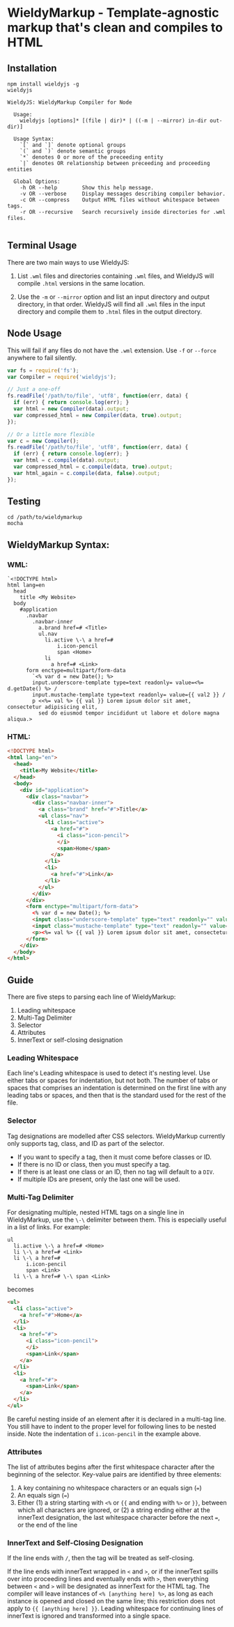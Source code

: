 
# WieldyMarkup - Template-agnostic markup that's clean and compiles to HTML

## Installation

```shell
npm install wieldyjs -g
wieldyjs

WieldyJS: WieldyMarkup Compiler for Node
  
  Usage:
    wieldyjs [options]* [(file | dir)* | ((-m | --mirror) in-dir out-dir)]
  
  Usage Syntax:
    `[` and `]` denote optional groups
    `(` and `)` denote semantic groups
    `*` denotes 0 or more of the preceeding entity
    `|` denotes OR relationship between preceeding and proceeding entities
  
  Global Options:
    -h OR --help        Show this help message.
    -v OR --verbose     Display messages describing compiler behavior.
    -c OR --compress    Output HTML files without whitespace between tags.
    -r OR --recursive   Search recursively inside directories for .wml files.
  
```

## Terminal Usage

There are two main ways to use WieldyJS:

1. List `.wml` files and directories containing `.wml` files, and WieldyJS will compile `.html` versions in the same location.

2. Use the `-m` or `--mirror` option and list an input directory and output directory, in that order. WieldyJS will find all `.wml` files in the input directory and compile them to `.html` files in the output directory.

## Node Usage

This will fail if any files do not have the `.wml` extension. Use `-f` or `--force` anywhere to fail silently.

```javascript
var fs = require('fs');
var Compiler = require('wieldyjs');

// Just a one-off
fs.readFile('/path/to/file', 'utf8', function(err, data) {
  if (err) { return console.log(err); }
  var html = new Compiler(data).output;
  var compressed_html = new Compiler(data, true).output;
});

// Or a little more flexible
var c = new Compiler();
fs.readFile('/path/to/file', 'utf8', function(err, data) {
  if (err) { return console.log(err); }
  var html = c.compile(data).output;
  var compressed_html = c.compile(data, true).output;
  var html_again = c.compile(data, false).output;
});
```

## Testing

```shell
cd /path/to/wieldymarkup
mocha
```

## WieldyMarkup Syntax:

### WML:

```
`<!DOCTYPE html>
html lang=en
  head
    title <My Website>
  body
    #application
      .navbar
        .navbar-inner
          a.brand href=# <Title>
          ul.nav
            li.active \-\ a href=#
                i.icon-pencil
                span <Home>
            li
              a href=# <Link>
      form enctype=multipart/form-data
        `<% var d = new Date(); %>
        input.underscore-template type=text readonly= value=<%= d.getDate() %> /
        input.mustache-template type=text readonly= value={{ val2 }} /
        p <<%= val %> {{ val }} Lorem ipsum dolor sit amet, consectetur adipisicing elit,
          sed do eiusmod tempor incididunt ut labore et dolore magna aliqua.>
```

### HTML:

```html
<!DOCTYPE html>
<html lang="en">
  <head>
    <title>My Website</title>
  </head>
  <body>
    <div id="application">
      <div class="navbar">
        <div class="navbar-inner">
          <a class="brand" href="#">Title</a>
          <ul class="nav">
            <li class="active">
              <a href="#">
                <i class="icon-pencil">
                </i>
                <span>Home</span>
              </a>
            </li>
            <li>
              <a href="#">Link</a>
            </li>
          </ul>
        </div>
      </div>
      <form enctype="multipart/form-data">
        <% var d = new Date(); %>
        <input class="underscore-template" type="text" readonly="" value="<%= d.getDate() %>" />
        <input class="mustache-template" type="text" readonly="" value="{{ val2 }}" />
        <p><%= val %> {{ val }} Lorem ipsum dolor sit amet, consectetur adipisicing elit, sed do eiusmod tempor incididunt ut labore et dolore magna aliqua.</p>
      </form>
    </div>
  </body>
</html>
```

## Guide

There are five steps to parsing each line of WieldyMarkup:

1. Leading whitespace
2. Multi-Tag Delimiter
3. Selector
4. Attributes
5. InnerText or self-closing designation

### Leading Whitespace

Each line's Leading whitespace is used to detect it's nesting level. Use either tabs or spaces for indentation, but not both. The number of tabs or spaces that comprises an indentation is determined on the first line with any leading tabs or spaces, and then that is the standard used for the rest of the file.

### Selector

Tag designations are modelled after CSS selectors. WieldyMarkup currently only supports tag, class, and ID as part of the selector.

* If you want to specify a tag, then it must come before classes or ID.
* If there is no ID or class, then you must specify a tag.
* If there is at least one class or an ID, then no tag will default to a `DIV`.
* If multiple IDs are present, only the last one will be used.

### Multi-Tag Delimiter

For designating multiple, nested HTML tags on a single line in WieldyMarkup, use the `\-\` delimiter between them. This is especially useful in a list of links. For example:

```
ul
  li.active \-\ a href=# <Home>
  li \-\ a href=# <Link>
  li \-\ a href=#
      i.icon-pencil
      span <Link>
  li \-\ a href=# \-\ span <Link>
```

becomes

```html
<ul>
  <li class="active">
    <a href="#">Home</a>
  </li>
  <li>
    <a href="#">
      <i class="icon-pencil">
      </i>
      <span>Link</span>
    </a>
  </li>
  <li>
    <a href="#">
      <span>Link</span>
    </a>
  </li>
</ul>
```

Be careful nesting inside of an element after it is declared in a multi-tag line. You still have to indent to the proper level for following lines to be nested inside. Note the indentation of `i.icon-pencil` in the example above.

### Attributes

The list of attributes begins after the first whitespace character after the beginning of the selector. Key-value pairs are identified by three elements:

1. A key containing no whitespace characters or an equals sign (`=`)
2. An equals sign (`=`)
3. Either (1) a string starting with `<%` or `{{` and ending with `%>` or `}}`, between which all characters are ignored, or (2) a string ending either at the innerText designation, the last whitespace character before the next `=`, or the end of the line

### InnerText and Self-Closing Designation

If the line ends with `/`, then the tag will be treated as self-closing.

If the line ends with innerText wrapped in `<` and `>`, or if the innerText spills over into proceeding lines and eventually ends with `>`, then everything between `<` and `>` will be designated as innerText for the HTML tag. The compiler will leave instances of `<% [anything here] %>`, as long as each instance is opened and closed on the same line; this restriction does not apply to `{{ [anything here] }}`. Leading whitespace for continuing lines of innerText is ignored and transformed into a single space.
